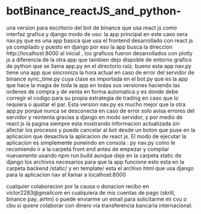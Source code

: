 # botBinance_reactJS_and_python-
una version para escritorio del bot de binance que usa react js como interfaz grafica y django
modo de uso:
la app principal en este caso sera nav.py que es una app basica que usa el frontend desarrollado con react js ya compilado y puesto en django por eso la app busca la direccion http://localhost:8000 al inicial , los graficos fueron desarrollados con plotly js a diferencia de la otra app que tambien dejo dispoble de entorno grafico de python que se llama app.py en el directorio raiz. bueno esta app nav.py tiene una app que sincroniza la hora actual en caso de error del servidor de binance sync_time.py cuya clase es importada en el bot.py que es la app que hace la magia de toda la app en todas sus versiones haciendo las ordenes de compra y de venta en forma automatica y es donde debe corregir el codigo para su propia estrategia de trading en caso que lo requiera o ajustar el par. Esta version nav.py es mucho mejor que la otra app.py porque nunca se desconecta en caso de error solo avisa errores del servidor y reintenta gracias a django en modo servidor, y por medio de react js la pagina siempre esta mostrando informacion actualizada sin afectar los procesos y puede cancelar al bot desde un boton que puse en la aplicacion que desactiva la aplicacion de react js.
El modo de ejecutar la aplicacion es simplemente poneindo en consola : py nav.py 
como le recomiendo ir a la carpeta front end antes de empezar y compilar nuevamente usando npm run build aunque deje en la carpeta static de django los archivos necesarios para que la app funcione esto esta en la carpeta backend /static/ y en template/ esta el archivo html que usa django para la aplicacion nav al llamar a localhost:8000 

cualquier colaboracion por la causa o donacion recibo en victor2283@gmailcom en cualquiera de mis cuentas de pago (skrill, binance pay, airtm) o puede enviarme un email para solicitarme mi cvu o cbu si quiere colaborar con dinero via transferencia bancaria internacional.
